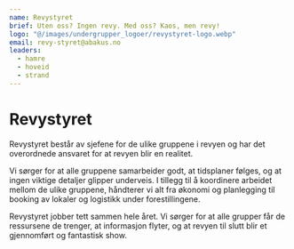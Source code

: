 ```yaml
---
name: Revystyret
brief: Uten oss? Ingen revy. Med oss? Kaos, men revy!
logo: "@/images/undergrupper_logoer/revystyret-logo.webp"
email: revy-styret@abakus.no
leaders:
  - hamre
  - hoveid
  - strand
---
```


# Revystyret

Revystyret består av sjefene for de ulike gruppene i revyen og har det
overordnede ansvaret for at revyen blir en realitet.

Vi sørger for at alle gruppene samarbeider godt, at tidsplaner følges, og
at ingen viktige detaljer glipper underveis. I tillegg til å koordinere
arbeidet mellom de ulike gruppene, håndterer vi alt fra økonomi og
planlegging til booking av lokaler og logistikk under forestillingene.

Revystyret jobber tett sammen hele året. Vi sørger for at alle grupper får
de ressursene de trenger, at informasjon flyter, og at revyen til slutt blir
et gjennomført og fantastisk show.
